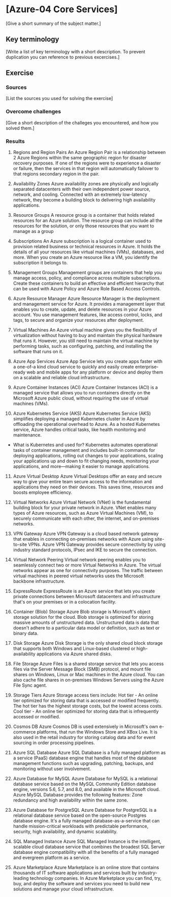 # [Azure-04 Core Services]
[Give a short summary of the subject matter.]

## Key terminology
[Write a list of key terminology with a short description. To prevent duplication you can reference to previous excercises.]

## Exercise
### Sources
[List the sources you used for solving the exercise]

### Overcome challenges
[Give a short description of the challeges you encountered, and how you solved them.]

### Results
1. Regions and Region Pairs
An Azure Region Pair is a relationship between 2 Azure Regions within the same geographic region for disaster recovery purposes. If one of the regions were to experience a disaster or failure, then the services in that region will automatically failover to that regions secondary region in the pair.

2. Availability Zones
Azure availability zones are physically and logically separated datacenters with their own independent power source, network, and cooling. Connected with an extremely low-latency network, they become a building block to delivering high availability applications.

3. Resource Groups
A resource group is a container that holds related resources for an Azure solution. The resource group can include all the resources for the solution, or only those resources that you want to manage as a group

4. Subscriptions
An Azure subscription is a logical container used to provision related business or technical resources in Azure. It holds the details of all your resources like virtual machines (VMs), databases, and more. When you create an Azure resource like a VM, you identify the subscription it belongs to.

5. Management Groups
Management groups are containers that help you manage access, policy, and compliance across multiple subscriptions. Create these containers to build an effective and efficient hierarchy that can be used with Azure Policy and Azure Role Based Access Controls.

6. Azure Resource Manager
Azure Resource Manager is the deployment and management service for Azure. It provides a management layer that enables you to create, update, and delete resources in your Azure account. You use management features, like access control, locks, and tags, to secure and organize your resources after deployment.

7. Virtual Machines
An Azure virtual machine gives you the flexibility of virtualization without having to buy and maintain the physical hardware that runs it. However, you still need to maintain the virtual machine by performing tasks, such as configuring, patching, and installing the software that runs on it.

8. Azure App Services
Azure App Service lets you create apps faster with a one-of-a kind cloud service to quickly and easily create enterprise-ready web and mobile apps for any platform or device and deploy them on a scalable and reliable cloud infrastructure.

9. Azure Container Instances (ACI)
Azure Container Instances (ACI) is a managed service that allows you to run containers directly on the Microsoft Azure public cloud, without requiring the use of virtual machines (VMs).

10. Azure Kubernetes Service (AKS)
Azure Kubernetes Service (AKS) simplifies deploying a managed Kubernetes cluster in Azure by offloading the operational overhead to Azure. As a hosted Kubernetes service, Azure handles critical tasks, like health monitoring and maintenance.

* What is Kubernetes and used for?
Kubernetes automates operational tasks of container management and includes built-in commands for deploying applications, rolling out changes to your applications, scaling your applications up and down to fit changing needs, monitoring your applications, and more—making it easier to manage applications.

11. Azure Virtual Desktop
Azure Virtual Desktops offer an easy and secure way to give your entire team secure access to the information and applications they need on their devices. This saves time, resources and boosts employee efficiency.

12. Virtual Networks
Azure Virtual Network (VNet) is the fundamental building block for your private network in Azure. VNet enables many types of Azure resources, such as Azure Virtual Machines (VM), to securely communicate with each other, the internet, and on-premises networks.

13. VPN Gateway
Azure VPN Gateway is a cloud based network gateway that enables in connecting on-premises networks with Azure using site-to-site VPNs. Azure VPN Gateway provides secure connectivity by using industry standard protocols, IPsec and IKE to secure the connection.

14. Virtual Network Peering
Virtual network peering enables you to seamlessly connect two or more Virtual Networks in Azure. The virtual networks appear as one for connectivity purposes. The traffic between virtual machines in peered virtual networks uses the Microsoft backbone infrastructure.

15. ExpressRoute
ExpressRoute is an Azure service that lets you create private connections between Microsoft datacenters and infrastructure that's on your premises or in a colocation facility.

16. Container (Blob) Storage
Azure Blob storage is Microsoft's object storage solution for the cloud. Blob storage is optimized for storing massive amounts of unstructured data. Unstructured data is data that doesn't adhere to a particular data model or definition, such as text or binary data.

17. Disk Storage
Azure Disk Storage is the only shared cloud block storage that supports both Windows and Linux-based clustered or high-availability applications via Azure shared disks.

18. File Storage
Azure Files is a shared storage service that lets you access files via the Server Message Block (SMB) protocol, and mount file shares on Windows, Linux or Mac machines in the Azure cloud. You can also cache file shares in on-premises Windows Servers using the Azure File Sync agent.

19. Storage Tiers
Azure Storage access tiers include: Hot tier - An online tier optimized for storing data that is accessed or modified frequently. The hot tier has the highest storage costs, but the lowest access costs. Cool tier - An online tier optimized for storing data that is infrequently accessed or modified.

20. Cosmos DB
Azure Cosmos DB is used extensively in Microsoft's own e-commerce platforms, that run the Windows Store and XBox Live. It is also used in the retail industry for storing catalog data and for event sourcing in order processing pipelines.

21. Azure SQL Database
Azure SQL Database is a fully managed platform as a service (PaaS) database engine that handles most of the database management functions such as upgrading, patching, backups, and monitoring without user involvement. 

22. Azure Database for MySQL
Azure Database for MySQL is a relational database service based on the MySQL Community Edition database engine, versions 5.6, 5.7, and 8.0, and available in the Microsoft cloud. Azure MySQL Database provides the following features: Zone redundancy and high availability within the same zone.

23. Azure Database for PostgreSQL
Azure Database for PostgreSQL is a relational database service based on the open-source Postgres database engine. It's a fully managed database-as-a-service that can handle mission-critical workloads with predictable performance, security, high availability, and dynamic scalability.

24. SQL Managed Instance
Azure SQL Managed Instance is the intelligent, scalable cloud database service that combines the broadest SQL Server database engine compatibility with all the benefits of a fully managed and evergreen platform as a service.

25. Azure Marketplace
Azure Marketplace is an online store that contains thousands of IT software applications and services built by industry-leading technology companies. In Azure Marketplace you can find, try, buy, and deploy the software and services you need to build new solutions and manage your cloud infrastructure.
